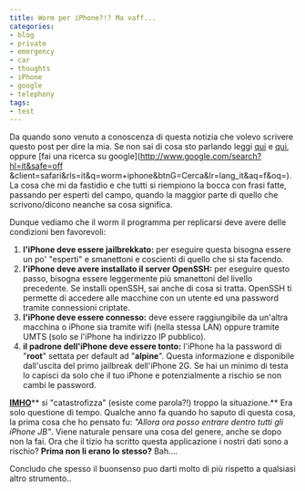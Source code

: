 ```yaml
---
title: Worm per iPhone?!? Ma vaff...
categories:
- blog
- private
- emergency
- car
- thoughts
- iPhone
- google
- telephony
tags:
- test
---
```

Da quando sono venuto a conoscenza di questa notizia che volevo scrivere
questo post per dire la mia. Se non sai di cosa sto parlando leggi
[qui](http://www.iphoneitalia.com/nuovo-worm-per-iphone-jailbroken-64922.html)
e [qui](http://www.assodigitale.it/2009/11/08/scoperto-il-primo-iphone-worm/),
oppure [fai una ricerca su google](http://www.google.com/search?hl=it&safe=off
&client=safari&rls=it&q=worm+iphone&btnG=Cerca&lr=lang_it&aq=f&oq=). La cosa
che mi da fastidio e che tutti si riempiono la bocca con frasi fatte, passando
per esperti del campo, quando la maggior parte di quello che scrivono/dicono
neanche sa cosa significa.

Dunque vediamo che il worm il programma per replicarsi deve avere delle
condizioni ben favorevoli:

  1. **l'iPhone deve essere jailbrekkato:** per eseguire questa bisogna essere un po' "esperti" e smanettoni e coscienti di quello che si sta facendo.
  2. **l'iPhone deve avere installato il server OpenSSH:** per eseguire questo passo, bisogna essere leggermente più smanettoni del livello precedente. Se installi openSSH, sai anche di cosa si tratta. OpenSSH ti permette di accedere alle macchine con un utente ed una password tramite connessioni criptate.
  3. **l'iPhone deve essere connesso:** deve essere raggiungibile da un'altra macchina o iPhone sia tramite wifi (nella stessa LAN) oppure tramite UMTS (solo se l'iPhone ha indirizzo IP pubblico).
  4. **il padrone dell'iPhone deve essere tonto:** l'iPhone ha la password di "**root**" settata per default ad "**alpine**". Questa informazione e disponibile dall'uscita del primo jailbreak dell'iPhone 2G. Se hai un minimo di testa lo capisci da solo che il tuo iPhone e potenzialmente a rischio se non cambi le password.
  

  
[**IMHO**](http://en.wiktionary.org/wiki/IMHO)** si "catastrofizza" (esiste
come parola?!) troppo la situazione.** Era solo questione di tempo. Qualche
anno fa quando ho saputo di questa cosa, la prima cosa che ho pensato fu:
_"Allora ora posso entrare dentro tutti gli iPhone JB"_. Viene naturale
pensare una cosa del genere, anche se dopo non la fai. Ora che il tizio ha
scritto questa applicazione i nostri dati sono a rischio? **Prima non li erano
lo stesso?** Bah....

Concludo che spesso il buonsenso puo darti molto di più rispetto a qualsiasi
altro strumento..

